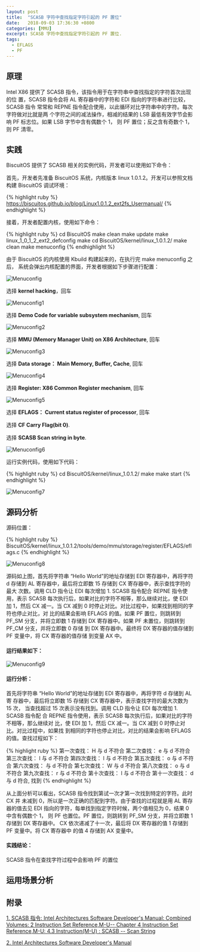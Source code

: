 ```yaml
---
layout: post
title:  "SCASB 字符中查找指定字符引起的 PF 置位"
date:   2018-09-03 17:36:30 +0800
categories: [MMU]
excerpt: SCASB 字符中查找指定字符引起的 PF 置位.
tags:
  - EFLAGS
  - PF
---
```


## 原理

Intel X86 提供了 SCASB 指令，该指令用于在字符串中查找指定的字符首次出现的位
置，SCASB 指令会将 AL 寄存器中的字符和 EDI 指向的字符串进行比较，SCASB 指令
常常和 REPNE 指令配合使用，以此循环对比字符串中的字符。每次字符做对比就是两
个字符之间的减法操作，相减的结果的 LSB 最低有效字节会影响 PF 标志位。如果 
LSB 字节中含有偶数个 1， 则 PF 置位；反之含有奇数个 1，则 PF 清零。

## 实践

BiscuitOS 提供了 SCASB 相关的实例代码，开发者可以使用如下命令：

首先，开发者先准备 BiscuitOS 系统，内核版本 linux 1.0.1.2。开发可以参照文档
构建 BiscuitOS 调试环境：

{% highlight ruby %}
https://biscuitos.github.io/blog/Linux1.0.1.2_ext2fs_Usermanual/
{% endhighlight %}


接着，开发者配置内核，使用如下命令：

{% highlight ruby %}
cd BiscuitOS
make clean
make update
make linux_1_0_1_2_ext2_defconfig
make
cd BiscuitOS/kernel/linux_1.0.1.2/
make clean
make menuconfig
{% endhighlight %}

由于 BiscuitOS 的内核使用 Kbuild 构建起来的，在执行完 make menuconfig 之后，
系统会弹出内核配置的界面，开发者根据如下步骤进行配置：

![Menuconfig](https://raw.githubusercontent.com/EmulateSpace/PictureSet/master/BiscuitOS/kernel/MMU000003.png)

选择 **kernel hacking**，回车

![Menuconfig1](https://raw.githubusercontent.com/EmulateSpace/PictureSet/master/BiscuitOS/kernel/MMU000004.png)

选择 **Demo Code for variable subsystem mechanism**, 回车

![Menuconfig2](https://raw.githubusercontent.com/EmulateSpace/PictureSet/master/BiscuitOS/kernel/MMU000005.png)

选择 **MMU (Memory Manager Unit) on X86 Architecture**, 回车

![Menuconfig3](https://raw.githubusercontent.com/EmulateSpace/PictureSet/master/BiscuitOS/kernel/MMU000006.png)

选择 **Data storage： Main  Memory, Buffer, Cache**, 回车

![Menuconfig4](https://raw.githubusercontent.com/EmulateSpace/PictureSet/master/BiscuitOS/kernel/MMU000007.png)

选择 **Register: X86 Common Register mechanism**, 回车

![Menuconfig5](https://raw.githubusercontent.com/EmulateSpace/PictureSet/master/BiscuitOS/kernel/MMU000008.png)

选择 **EFLAGS： Current status register of processor**, 回车

选择 **CF    Carry Flag(bit 0)**.

选择 **SCASB Scan string in byte**.

![Menuconfig6](https://raw.githubusercontent.com/EmulateSpace/PictureSet/master/BiscuitOS/kernel/MMU000205.png)

运行实例代码，使用如下代码：

{% highlight ruby %}
cd BiscuitOS/kernel/linux_1.0.1.2/
make 
make start
{% endhighlight %}

![Menuconfig7](https://raw.githubusercontent.com/EmulateSpace/PictureSet/master/BiscuitOS/kernel/MMU000163.png)

## 源码分析

源码位置：

{% highlight ruby %}
BiscuitOS/kernel/linux_1.0.1.2/tools/demo/mmu/storage/register/EFLAGS/eflags.c
{% endhighlight %}

![Menuconfig8](https://raw.githubusercontent.com/EmulateSpace/PictureSet/master/BiscuitOS/kernel/MMU000164.png)

源码如上图，首先将字符串 “Hello World”的地址存储到 EDI 寄存器中，再将字符 d 
存储到 AL 寄存器中，最后将立即数 15 存储到 CX 寄存器中，表示查找字符的最大
次数。调用 CLD 指令让 EDI 每次增加 1. SCASB 指令配合 REPNE 指令使用，表示 
SCASB 每次执行后，如果对比的字符不相等，那么继续对比，使 EDI 加 1，然后 CX 
减一。当 CX 减到 0 时停止对比。对比过程中，如果找到相同的字符也停止对比，对
比的结果会影响 EFLAGS 的值。如果 PF 置位，则跳转到 PF_SM 分支，并将立即数 1 
存储到 DX 寄存器中。如果 PF 未置位，则跳转到 PF_CM 分支，并将立即数 0 存储
到 DX 寄存器中。最终将 DX 寄存器的值存储到 PF 变量中，将 CX 寄存器的值存储
到变量 AX 中。

#### 运行结果如下：

![Menuconfig9](https://raw.githubusercontent.com/EmulateSpace/PictureSet/master/BiscuitOS/kernel/MMU000165.png)

#### 运行分析：

首先将字符串 “Hello World”的地址存储到 EDI 寄存器中，再将字符 d 存储到 AL 寄
存器中，最后将立即数 15 存储到 CX 寄存器中，表示查找字符的最大次数为 15 次，
当查找超过 15 次表示没有找到。调用 CLD 指令让 EDI 每次增加 1. SCASB 指令配
合 REPNE 指令使用，表示 SCASB 每次执行后，如果对比的字符不相等，那么继续对
比，使 EDI 加 1，然后 CX 减一。当 CX 减到 0 时停止对比。对比过程中，如果找
到相同的字符也停止对比，对比的结果会影响 EFLAGS 的值。查找过程如下：

{% highlight ruby %}
第一次查找： H 与 d 不符合
第二次查找： e 与 d 不符合
第三次查找： l 与 d 不符合
第四次查找： l 与 d 不符合
第五次查找： o 与 d 不符合
第六次查找：   与 d 不符合
第七次查找： W 与 d 不符合
第八次查找： o 与 d 不符合
第九次查找： r 与 d 不符合
第十次查找： l 与 d 不符合
第十一次查找： d 与 d 符合, 找到
{% endhighlight %}

从上面分析可以看出，SCASB 指令找到第试一次才第一次找到特定的字符。此时 CX 并
未减到 0，所以是一次正确的匹配到字符。由于查找的过程就是用 AL 寄存器的值去见 
EDI 指向的字符，每单找到指定字符时候，两个值相见为 0，结果 0 中含有偶数个 1，
则 PF 也置位。PF 置位，则跳转到 PF_SM 分支，并将立即数 1 存储到 DX 寄存器中。
CX 依次递减了十一次，最后将 DX 寄存器的值 1 存储到 PF 变量中。将 CX 寄存器中
的值 4 存储到 AX 变量中。

#### 实践结论：

SCASB 指令在查找字符过程中会影响 PF 的置位

## 运用场景分析

## 附录

[1. SCASB 指令: Intel Architectures Software Developer's Manual: Combined Volumes: 2 Instruction Set Reference,M-U-- Chapter 4 Instruction Set Reference,M-U: 4.3 Instruction(M-U) : SCASB -- Scan String](https://software.intel.com/en-us/articles/intel-sdm)

[2. Intel Architectures Software Developer's Manual](https://github.com/BiscuitOS/Documentation/blob/master/Datasheet/Intel-IA32_DevelopmentManual.pdf)
